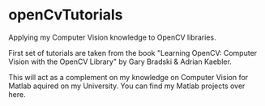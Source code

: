 # openCvTutorials
Applying my Computer Vision knowledge to OpenCV libraries.

First set of tutorials are taken from the book "Learning OpenCV: Computer Vision with the OpenCV Library" by Gary Bradski & Adrian Kaebler.

This will act as a complement on my knowledge on Computer Vision for Matlab aquired on my University. You can find my Matlab projects over here.

